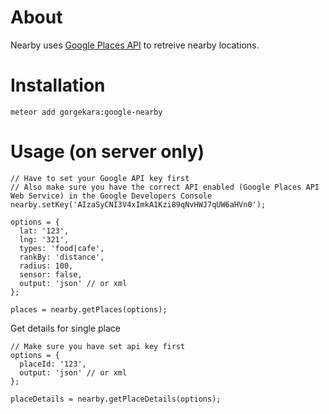 # About
Nearby uses [Google Places API](https://developers.google.com/maps/documentation/javascript/places) to retreive nearby locations.

# Installation
```
meteor add gorgekara:google-nearby
```

# Usage (on server only)

```
// Have to set your Google API key first
// Also make sure you have the correct API enabled (Google Places API Web Service) in the Google Developers Console
nearby.setKey('AIzaSyCNI3V4xImkA1Kzi89qNvHWJ7qUW6aHVn0');

options = {
  lat: '123',
  lng: '321',
  types: 'food|cafe',
  rankBy: 'distance',
  radius: 100,
  sensor: false,
  output: 'json' // or xml
};

places = nearby.getPlaces(options);
```

Get details for single place

```
// Make sure you have set api key first
options = {
  placeId: '123',
  output: 'json' // or xml
};

placeDetails = nearby.getPlaceDetails(options);
```